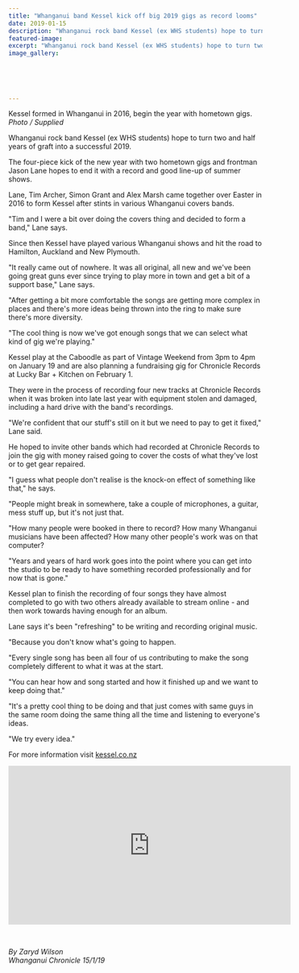 ```yaml
---
title: "Whanganui band Kessel kick off big 2019 gigs as record looms"
date: 2019-01-15
description: "Whanganui rock band Kessel (ex WHS students) hope to turn two and half years of graft into a successful 2019..."
featured-image: 
excerpt: "Whanganui rock band Kessel (ex WHS students) hope to turn two and half years of graft into a successful 2019."
image_gallery:
	
	
	
	
	
---
```


<p><span>Kessel formed in Whanganui in 2016, begin the year with hometown gigs.<br /><em>Photo / Supplied</em></span></p>
<div id="fo73Fq1fp1oJ5r" class="wrapper clearfix full pb-feature pb-layout-item pb-f-article-body">
<div id="article-body" class="article-body article-body-elements">
<div id="article-content">
<p class="element element-paragraph">Whanganui rock band Kessel<span>&nbsp;(ex WHS students) h</span>ope to turn two and half years of graft into a successful 2019.</p>
<p class="element element-paragraph">The four-piece kick of the new year with two hometown gigs and frontman Jason Lane hopes to end it with a record and good line-up of summer shows.</p>
<p class="element element-paragraph">Lane, Tim Archer, Simon Grant and Alex Marsh came together over Easter in 2016 to form Kessel after stints in various Whanganui covers bands.</p>
<p class="element element-paragraph">"Tim and I were a bit over doing the covers thing and decided to form a band," Lane says.</p>
<p class="element element-paragraph">Since then Kessel have played various Whanganui shows and hit the road to Hamilton, Auckland and New Plymouth.</p>
<p class="element element-paragraph">"It really came out of nowhere. It was all original, all new and we've been going great guns ever since trying to play more in town and get a bit of a support base," Lane says.</p>
<p class="element element-paragraph">"After getting a bit more comfortable the songs are getting more complex in places and there's more ideas being thrown into the ring to make sure there's more diversity.</p>
<p class="element element-paragraph">"The cool thing is now we've got enough songs that we can select what kind of gig we're playing."</p>
<p class="element element-paragraph">Kessel play at the Caboodle as part of Vintage Weekend from 3pm to 4pm on January 19 and are also planning a fundraising gig for Chronicle Records at Lucky Bar + Kitchen on February 1.</p>
<p class="element element-paragraph">They were in the process of recording four new tracks at Chronicle Records when it was broken into late last year with equipment stolen and damaged, including a hard drive with the band's recordings.</p>
<p class="element element-paragraph">"We're confident that our stuff's still on it but we need to pay to get it fixed," Lane said.</p>
<p class="element element-paragraph">He hoped to invite other bands which had recorded at Chronicle Records to join the gig with money raised going to cover the costs of what they've lost or to get gear repaired.</p>
<p class="element element-paragraph">"I guess what people don't realise is the knock-on effect of something like that," he says.</p>
<p class="element element-paragraph">"People might break in somewhere, take a couple of microphones, a guitar, mess stuff up, but it's not just that.</p>
<p class="element element-paragraph">"How many people were booked in there to record? How many Whanganui musicians have been affected? How many other people's work was on that computer?</p>
<p class="element element-paragraph">"Years and years of hard work goes into the point where you can get into the studio to be ready to have something recorded professionally and for now that is gone."</p>
<p class="element element-paragraph">Kessel plan to finish the recording of four songs they have almost completed to go with two others already available to stream online - and then work towards having enough for an album.</p>
<p class="element element-paragraph">Lane says it's been "refreshing" to be writing and recording original music.</p>
<p class="element element-paragraph">"Because you don't know what's going to happen.</p>
<p class="element element-paragraph">"Every single song has been all four of us contributing to make the song completely different to what it was at the start.</p>
<p class="element element-paragraph">"You can hear how and song started and how it finished up and we want to keep doing that."</p>
<p class="element element-paragraph">"It's a pretty cool thing to be doing and that just comes with same guys in the same room doing the same thing all the time and listening to everyone's ideas.</p>
<p class="element element-paragraph">"We try every idea."</p>
<div class="element element-rawhtml ">
<p>For more information visit&nbsp;<a href="https://kessel.co.nz/" target="_blank">kessel.co.nz</a></p>
<p><iframe src="https://www.youtube.com/embed/GDVbelmlvdY" frameborder="0" width="560" height="315"></iframe></p>
</div>
</div>
</div>
</div>
<div id="f0WxT07fp1oJ5r" class="wrapper clearfix full pb-feature pb-layout-item pb-f-utilities-sharebar">&nbsp;</div>
<p><span><em>By Zaryd Wilson<br />Whanganui Chronicle 15/1/19</em></span></p>

